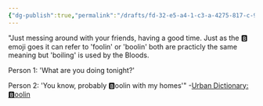 ```yaml
---
{"dg-publish":true,"permalink":"/drafts/fd-32-e5-a4-1-c3-a-4275-817-c-9028924-e4-dd-0/","dgHomeLink":true,"dgPassFrontmatter":false}
---
```




"Just messing around with your friends, having a good time. Just as the 🅱️ emoji goes it can refer to 'foolin' or 'boolin' both are practicly the same meaning but 'boiling' is used by the Bloods.

Person 1: 'What are you doing tonight?'

Person 2: 'You know, probably 🅱️oolin with my homes'"
-[Urban Dictionary: 🅱️oolin](https://www.urbandictionary.com/define.php?term=%F0%9F%85%B1%EF%B8%8Foolin)